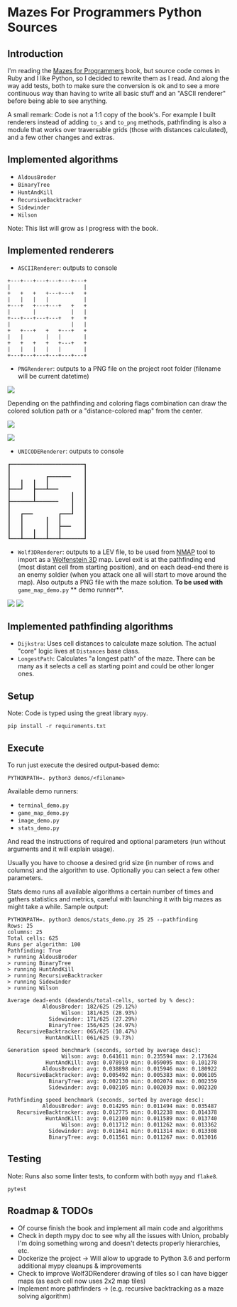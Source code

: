 # Mazes For Programmers Python Sources

## Introduction

I'm reading the [Mazes for Programmers](http://www.mazesforprogrammers.com) book, but source code comes in Ruby and I like Python, so I decided to rewrite them as I read. And along the way add tests, both to make sure the conversion is ok and to see a more continuous way than having to write all basic stuff and an "ASCII renderer" before being able to see anything.

A small remark: Code is not a 1:1 copy of the book's. For example I built renderers instead of adding `to_s` and `to_png` methods, pathfinding is also a module that works over traversable grids (those with distances calculated), and a few other changes and extras.

## Implemented algorithms

- `AldousBroder`
- `BinaryTree`
- `HuntAndKill`
- `RecursiveBacktracker`
- `Sidewinder`
- `Wilson`

Note: This list will grow as I progress with the book.

## Implemented renderers

- `ASCIIRenderer`: outputs to console
```
+---+---+---+---+---+---+
|                       |
+   +   +   +---+---+   +
|   |   |   |           |
+---+   +---+---+   +   +
|       |           |   |
+---+---+---+---+   +   +
|                   |   |
+   +---+   +   +---+   +
|   |       |   |       |
+   +   +   +   +---+   +
|   |   |   |   |       |
+---+---+---+---+---+---+
```

- `PNGRenderer`: outputs to a PNG file on the project root folder (filename will be current datetime)

![](doc/sample_binary_tree.png)

Depending on the pathfinding and coloring flags combination can draw the colored solution path or a "distance-colored map" from the center.

![](doc/sample_colored_pathfinding.png)

![](doc/sample_colored_maze.png)


- `UNICODERenderer`: outputs to console
```
┏━━━━━━━━━━━━━━━━━━━━━━━┓
┃                       ┃
┃           ┏━━━━━━━    ┃
┃   ┃   ┃   ┃           ┃
┣━━━┛   ┣━━━┻━━━        ┃
┃       ┃           ┃   ┃
┣━━━━━━━┻━━━━━━━    ┃   ┃
┃                   ┃   ┃
┃   ┏━━━        ┏━━━┛   ┃
┃   ┃       ┃   ┃       ┃
┃   ┃       ┃   ┣━━━    ┃
┃   ┃   ┃   ┃   ┃       ┃
┗━━━┻━━━┻━━━┻━━━┻━━━━━━━┛
```

- `Wolf3DRenderer`: outputs to a LEV file, to be used from [NMAP](http://toastytech.com/files/nmap.html) tool to import as a [Wolfenstein 3D]() map. Level exit is at the pathfinding end (most distant cell from starting position), and on each dead-end there is an enemy soldier (when you attack one all will start to move around the map). Also outputs a PNG file with the maze solution. **To be used with** `game_map_demo.py` ** demo runner**.

![](doc/nmap_sample_map.png)
![](doc/nmap_sample_helper_map.png)


## Implemented pathfinding algorithms

- `Dijkstra`: Uses cell distances to calculate maze solution. The actual "core" logic lives at `Distances` base class.
- `LongestPath`: Calculates "a longest path" of the maze. There can be many as it selects a cell as starting point and could be other longer ones.

## Setup

Note: Code is typed using the great library `mypy`.

```
pip install -r requirements.txt
```

## Execute

To run just execute the desired output-based demo:
```
PYTHONPATH=. python3 demos/<filename>
```

Available demo runners:
- `terminal_demo.py`
- `game_map_demo.py`
- `image_demo.py`
- `stats_demo.py`

And read the instructions of required and optional parameters (run without arguments and it will explain usage).

Usually you have to choose a desired grid size (in number of rows and columns) and the algorithm to use. Optionally you can select a few other parameters.

Stats demo runs all available algorithms a certain number of times and gathers statistics and metrics, careful with launching it with big mazes as might take a while.
Sample output:
```
PYTHONPATH=. python3 demos/stats_demo.py 25 25 --pathfinding
Rows: 25
columns: 25
Total cells: 625
Runs per algorithm: 100
Pathfinding: True
> running AldousBroder
> running BinaryTree
> running HuntAndKill
> running RecursiveBacktracker
> running Sidewinder
> running Wilson

Average dead-ends (deadends/total-cells, sorted by % desc):
           AldousBroder: 182/625 (29.12%)
                 Wilson: 181/625 (28.93%)
             Sidewinder: 171/625 (27.29%)
             BinaryTree: 156/625 (24.97%)
   RecursiveBacktracker: 065/625 (10.47%)
            HuntAndKill: 061/625 (9.73%)

Generation speed benchmark (seconds, sorted by average desc):
                 Wilson: avg: 0.641611 min: 0.235594 max: 2.173624
            HuntAndKill: avg: 0.078919 min: 0.059095 max: 0.101278
           AldousBroder: avg: 0.038898 min: 0.015946 max: 0.180922
   RecursiveBacktracker: avg: 0.005492 min: 0.005383 max: 0.006105
             BinaryTree: avg: 0.002130 min: 0.002074 max: 0.002359
             Sidewinder: avg: 0.002105 min: 0.002039 max: 0.002320

Pathfinding speed benchmark (seconds, sorted by average desc):
           AldousBroder: avg: 0.014295 min: 0.011494 max: 0.035487
   RecursiveBacktracker: avg: 0.012775 min: 0.012238 max: 0.014378
            HuntAndKill: avg: 0.012100 min: 0.011589 max: 0.013740
                 Wilson: avg: 0.011712 min: 0.011262 max: 0.013362
             Sidewinder: avg: 0.011641 min: 0.011314 max: 0.013308
             BinaryTree: avg: 0.011561 min: 0.011267 max: 0.013016

```

## Testing

Note: Runs also some linter tests, to conform with both `mypy` and `flake8`.

```
pytest
```

## Roadmap & TODOs

- Of course finish the book and implement all main code and algorithms
- Check in depth mypy doc to see why all the issues with Union, probably I'm doing something wrong and doesn't detects properly hierarchies, etc.
- Dockerize the project -> Will allow to upgrade to Python 3.6 and perform additional mypy cleanups & improvements
- Check to improve Wolf3DRenderer drawing of tiles so I can have bigger maps (as each cell now uses 2x2 map tiles)
- Implement more pathfinders -> (e.g. recursive backtracking as a maze solving algorithm)
